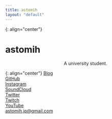 ```yaml
---
title: astomih
layout: "default"
---
```

{: align="center"}
# astomih  
<center> A university student. </center>

{: align="center"}
[Blog](https://astomih.hatenablog.com/)  
[GitHub](https://github.com/astomih/)  
[Instagram](https://www.instagram.com/astomih/)  
[SoundCloud](https://soundcloud.com/astomih)  
[Twitter](https://twitter.com/astomih/)  
[Twitch](https://www.twitch.tv/astomih/)  
[YouTube](https://www.youtube.com/@astomih)  
[astomih.jp@gmail.com](mailto:astomih.jp@gmail.com)  